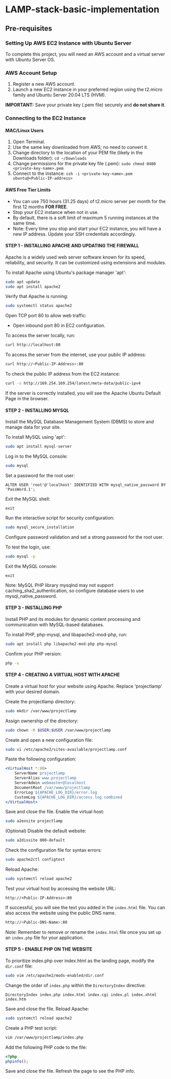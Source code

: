 # LAMP-stack-basic-implementation
## Pre-requisites

### Setting Up AWS EC2 Instance with Ubuntu Server

To complete this project, you will need an AWS account and a virtual server with Ubuntu Server OS.

### AWS Account Setup

1. Register a new AWS account.
2. Launch a new EC2 instance in your preferred region using the t2.micro family and Ubuntu Server 20.04 LTS (HVM).

**IMPORTANT:** Save your private key (.pem file) securely and **do not share it**.

### Connecting to the EC2 Instance

#### MAC/Linux Users

1. Open Terminal.
2. Use the same key downloaded from AWS; no need to convert it.
3. Change directory to the location of your PEM file (likely in the Downloads folder):
```cd ~/Downloads```
4. Change permissions for the private key file (.pem):
```sudo chmod 0400 <private-key-name>.pem```
5. Connect to the instance:
```ssh -i <private-key-name>.pem ubuntu@<Public-IP-address>```

#### AWS Free Tier Limits

- You can use 750 hours (31.25 days) of t2.micro server per month for the first 12 months **FOR FREE**.
- Stop your EC2 instance when not in use.
- By default, there is a soft limit of maximum 5 running instances at the same time.
- Note: Every time you stop and start your EC2 instance, you will have a new IP address. Update your SSH credentials accordingly.

#### STEP 1 - INSTALLING APACHE AND UPDATING THE FIREWALL

Apache is a widely used web server software known for its speed, reliability, and security. It can be customized using extensions and modules.

To install Apache using Ubuntu's package manager 'apt':

```bash
sudo apt update
sudo apt install apache2
```

Verify that Apache is running:

```bash
sudo systemctl status apache2
```

Open TCP port 80 to allow web traffic:

- Open inbound port 80 in EC2 configuration.

To access the server locally, run:

```bash
curl http://localhost:80
```

To access the server from the internet, use your public IP address:

```bash
curl http://<Public-IP-Address>:80
```

To check the public IP address from the EC2 instance:

```bash
curl -s http://169.254.169.254/latest/meta-data/public-ipv4
```

If the server is correctly installed, you will see the Apache Ubuntu Default Page in the browser.

#### STEP 2 - INSTALLING MYSQL

Install the MySQL Database Management System (DBMS) to store and manage data for your site.

To install MySQL using 'apt':

```bash
sudo apt install mysql-server
```

Log in to the MySQL console:

```bash
sudo mysql
```

Set a password for the root user:

```mysql
ALTER USER 'root'@'localhost' IDENTIFIED WITH mysql_native_password BY 'PassWord.1';
```

Exit the MySQL shell:

```mysql
exit
```

Run the interactive script for security configuration:

```bash
sudo mysql_secure_installation
```

Configure password validation and set a strong password for the root user.

To test the login, use:

```bash
sudo mysql -p
```

Exit the MySQL console:

```mysql
exit
```
Note: MySQL PHP library mysqlnd may not support caching_sha2_authentication, so configure database users to use mysql_native_password.

#### STEP 3 - INSTALLING PHP

Install PHP and its modules for dynamic content processing and communication with MySQL-based databases.

To install PHP, php-mysql, and libapache2-mod-php, run:

```bash
sudo apt install php libapache2-mod-php php-mysql
```

Confirm your PHP version:

```bash
php -v
```

#### STEP 4 - CREATING A VIRTUAL HOST WITH APACHE

Create a virtual host for your website using Apache. Replace 'projectlamp' with your desired domain.

Create the projectlamp directory:

```bash
sudo mkdir /var/www/projectlamp
```

Assign ownership of the directory:

```bash
sudo chown -R $USER:$USER /var/www/projectlamp
```

Create and open a new configuration file:

```bash
sudo vi /etc/apache2/sites-available/projectlamp.conf
```

Paste the following configuration:

```apache
<VirtualHost *:80>
    ServerName projectlamp
    ServerAlias www.projectlamp 
    ServerAdmin webmaster@localhost
    DocumentRoot /var/www/projectlamp
    ErrorLog ${APACHE_LOG_DIR}/error.log
    CustomLog ${APACHE_LOG_DIR}/access.log combined
</VirtualHost>
```

Save and close the file. Enable the virtual host:

```bash
sudo a2ensite projectlamp
```

(Optional) Disable the default website:

```bash
sudo a2dissite 000-default
```

Check the configuration file for syntax errors:

```bash
sudo apache2ctl configtest
```

Reload Apache:

```bash
sudo systemctl reload apache2
```

Test your virtual host by accessing the website URL:

```
http://<Public-IP-Address>:80
```

If successful, you will see the text you added in the `index.html` file. You can also access the website using the public DNS name.

```bash
http://<Public-DNS-Name>:80
```

Note: Remember to remove or rename the `index.html` file once you set up an `index.php` file for your application.

#### STEP 5 - ENABLE PHP ON THE WEBSITE

To prioritize index.php over index.html as the landing page, modify the `dir.conf` file:

```bash
sudo vim /etc/apache2/mods-enabled/dir.conf
```

Change the order of `index.php` within the `DirectoryIndex` directive:

```
DirectoryIndex index.php index.html index.cgi index.pl index.xhtml index.htm
```

Save and close the file. Reload Apache:

```bash
sudo systemctl reload apache2
```

Create a PHP test script:

```bash
vim /var/www/projectlamp/index.php
```

Add the following PHP code to the file:

```php
<?php
phpinfo();
```

Save and close the file. Refresh the page to see the PHP info.








